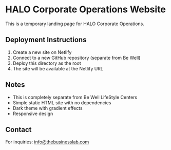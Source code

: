 # HALO Corporate Operations Website

This is a temporary landing page for HALO Corporate Operations.

## Deployment Instructions

1. Create a new site on Netlify
2. Connect to a new GitHub repository (separate from Be Well)
3. Deploy this directory as the root
4. The site will be available at the Netlify URL

## Notes

- This is completely separate from Be Well LifeStyle Centers
- Simple static HTML site with no dependencies
- Dark theme with gradient effects
- Responsive design

## Contact

For inquiries: info@thebusinesslab.com